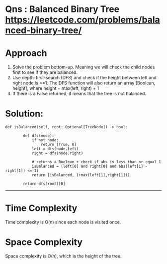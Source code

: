 # Qns : Balanced Binary Tree https://leetcode.com/problems/balanced-binary-tree/

# Approach

1. Solve the problem bottom-up. Meaning we will check the child nodes first to see if they are balanced.
2. Use depth-first-search (DFS) and check if the height between left and right node is <=1. The DFS function will also return an array [Boolean, height], where height = max(left, right) + 1
3. If there is a False returned, it means that the tree is not balanced.

# Solution:

```
def isBalanced(self, root: Optional[TreeNode]) -> bool:

        def dfs(node):
            if not node:
                return [True, 0]
            left = dfs(node.left)
            right = dfs(node.right)

            # returns a Boolean + check if abs is less than or equal 1
            isBalanced = (left[0] and right[0] and abs(left[1] - right[1]) <= 1)
            return [isBalanced, 1+max(left[1],right[1])]

        return dfs(root)[0]
```

---

# Time Complexity

Time complexity is O(n) since each node is visited once.

# Space Complexity

Space complexity is O(h), which is the height of the tree.
